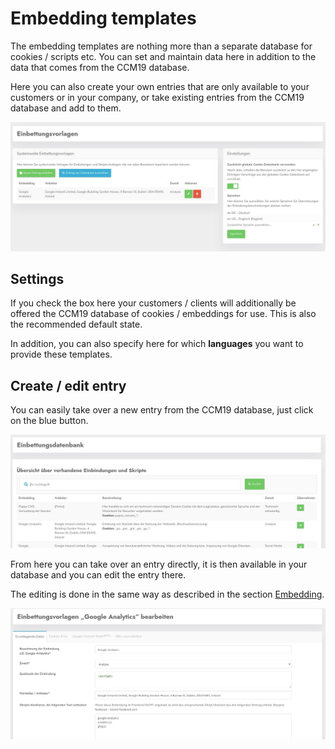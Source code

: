 # Embedding templates

The embedding templates are nothing more than a separate database for cookies / scripts etc. You can set and maintain data here in addition to the data that comes from the CCM19 database.

Here you can also create your own entries that are only available to your customers or in your company, or take existing entries from the CCM19 database and add to them.

![screenshot-1641985247773](../assets/screenshot-1641985247773.jpg)

## Settings

If you check the box here your customers / clients will additionally be offered the CCM19 database of cookies / embeddings for use. This is also the recommended default state.

In addition, you can also specify here for which **languages** you want to provide these templates.

## Create / edit entry

You can easily take over a new entry from the CCM19 database, just click on the blue button.

![screenshot-1641985526514](../assets/screenshot-1641985526514.jpg)

From here you can take over an entry directly, it is then available in your database and you can edit the entry there.

The editing is done in the same way as described in the section [Embedding](/functions/cookies-and-others/).

![screenshot-1641987916812](../assets/screenshot-1641987916812.jpg)

